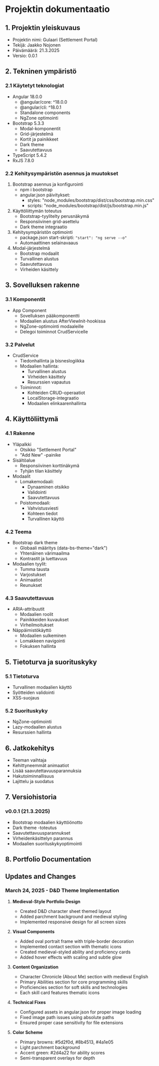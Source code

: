 # Projektin dokumentaatio

## 1. Projektin yleiskuvaus
- Projektin nimi: Gulaari (Settlement Portal)
- Tekijä: Jaakko Nojonen
- Päivämäärä: 21.3.2025
- Versio: 0.0.1

## 2. Tekninen ympäristö
### 2.1 Käytetyt teknologiat
- Angular 18.0.0
  - @angular/core: ^18.0.0
  - @angular/cli: ^18.0.1
  - Standalone components
  - NgZone optimointi
- Bootstrap 5.3.3
  - Modal-komponentit
  - Grid-järjestelmä
  - Kortit ja painikkeet
  - Dark theme
  - Saavutettavuus
- TypeScript 5.4.2
- RxJS 7.8.0

### 2.2 Kehitysympäristön asennus ja muutokset
1. Bootstrap asennus ja konfigurointi
    - npm i bootstrap
    - angular.json päivitykset:
      - styles: "node_modules/bootstrap/dist/css/bootstrap.min.css"
      - scripts: "node_modules/bootstrap/dist/js/bootstrap.min.js"
2. Käyttöliittymän toteutus
    - Bootstrap-tyylitelty perusnäkymä
    - Responsiivinen grid-asettelu
    - Dark theme integraatio
3. Kehitysympäristön optimointi
    - package.json start-skripti: `"start": "ng serve --o"`
    - Automaattinen selainavaaus
4. Modal-järjestelmä
    - Bootstrap modaalit
    - Turvallinen alustus
    - Saavutettavuus
    - Virheiden käsittely

## 3. Sovelluksen rakenne
### 3.1 Komponentit
- App Component
  - Sovelluksen pääkomponentti
  - Modaalien alustus AfterViewInit-hookissa
  - NgZone-optimointi modaaleille
  - Delegoi toiminnot CrudServicelle

### 3.2 Palvelut
- CrudService
  - Tiedonhallinta ja bisneslogiikka
  - Modaalien hallinta:
    - Turvallinen alustus
    - Virheiden käsittely
    - Resurssien vapautus
  - Toiminnot:
    - Kohteiden CRUD-operaatiot
    - LocalStorage-integraatio
    - Modaalien elinkaarenhallinta

## 4. Käyttöliittymä
### 4.1 Rakenne
- Yläpalkki
  - Otsikko "Settlement Portal"
  - "Add New" -painike
- Sisältöalue
  - Responsiivinen korttinäkymä
  - Tyhjän tilan käsittely
- Modaalit
  - Lomakemodaali:
    - Dynaaminen otsikko
    - Validointi
    - Saavutettavuus
  - Poistomodaali:
    - Vahvistusviesti
    - Kohteen tiedot
    - Turvallinen käyttö

### 4.2 Teema
- Bootstrap dark theme
  - Globaali määritys (data-bs-theme="dark")
  - Yhtenäinen värimaailma
  - Kontrastit ja luettavuus
- Modaalien tyylit:
  - Tumma tausta
  - Varjostukset
  - Animaatiot
  - Reunukset

### 4.3 Saavutettavuus
- ARIA-attribuutit
  - Modaalien roolit
  - Painikkeiden kuvaukset
  - Virheilmoitukset
- Näppäimistökäyttö
  - Modaalien sulkeminen
  - Lomakkeen navigointi
  - Fokuksen hallinta

## 5. Tietoturva ja suorituskyky
### 5.1 Tietoturva
- Turvallinen modaalien käyttö
- Syötteiden validointi
- XSS-suojaus

### 5.2 Suorituskyky
- NgZone-optimointi
- Lazy-modaalien alustus
- Resurssien hallinta

## 6. Jatkokehitys
- Teeman vaihtaja
- Kehittyneemmät animaatiot
- Lisää saavutettavuusparannuksia
- Hakutoiminnallisuus
- Lajittelu ja suodatus

## 7. Versiohistoria
### v0.0.1 (21.3.2025)
- Bootstrap modaalien käyttöönotto
- Dark theme -toteutus
- Saavutettavuusparannukset
- Virheidenkäsittelyn parannus
- Modaalien suorituskykyoptimointi

## 8. Portfolio Documentation

## Updates and Changes

### March 24, 2025 - D&D Theme Implementation
1. **Medieval-Style Portfolio Design**
   - Created D&D character sheet themed layout
   - Added parchment background and medieval styling
   - Implemented responsive design for all screen sizes

2. **Visual Components**
   - Added oval portrait frame with triple-border decoration
   - Implemented contact section with thematic icons
   - Created medieval-styled ability and proficiency cards
   - Added hover effects with scaling and subtle glow

3. **Content Organization**
   - Character Chronicle (About Me) section with medieval English
   - Primary Abilities section for core programming skills
   - Proficiencies section for soft skills and technologies
   - Each skill card features thematic icons

4. **Technical Fixes**
   - Configured assets in angular.json for proper image loading
   - Fixed image path issues using absolute paths
   - Ensured proper case sensitivity for file extensions

5. **Color Scheme**
   - Primary browns: #5d2f0d, #8b4513, #4a1e05
   - Light parchment background
   - Accent green: #2d4a22 for ability scores
   - Semi-transparent overlays for depth